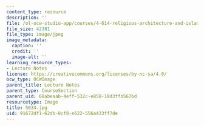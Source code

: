 ```yaml
---
content_type: resource
description: ''
file: /ol-ocw-studio-app/courses/4-614-religious-architecture-and-islamic-cultures-fall-2002/91672df162db8cf8e622556a433ff7de_5034.jpg
file_size: 42381
file_type: image/jpeg
image_metadata:
  caption: ''
  credit: ''
  image-alt: ''
learning_resource_types:
- Lecture Notes
license: https://creativecommons.org/licenses/by-nc-sa/4.0/
ocw_type: OCWImage
parent_title: Lecture Notes
parent_type: CourseSection
parent_uid: 68abeaab-4eff-532c-e858-18d3ffb567bd
resourcetype: Image
title: 5034.jpg
uid: 91672df1-62db-8cf8-e622-556a433ff7de
---
```

